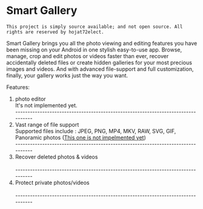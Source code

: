 # Smart Gallery

```
This project is simply source available; and not open source. All rights are reserved by hojat72elect.
```

Smart Gallery brings you all the photo viewing and editing features you have been missing on your
Android in one stylish easy-to-use app. Browse, manage, crop and edit photos or videos faster than
ever, recover accidentally deleted files or create hidden galleries for your most precious images
and videos. And with advanced file-support and full customization, finally, your gallery works just
the way you want.

Features:

<ol>
<li>photo editor</li>
It's not implemented yet.<br/>
---------------------------------------------------------------------------------
<li>Vast range of file support</li>
Supported  files include :  JPEG, PNG, MP4, MKV, RAW, SVG, GIF, Panoramic photos (<u>This one is not impelmented yet</u>)<br/>
---------------------------------------------------------------------------------
<li>Recover deleted photos & videos</li><br/>
---------------------------------------------------------------------------------
<li>Protect private photos/videos</li><br/>
---------------------------------------------------------------------------------
</ol>
